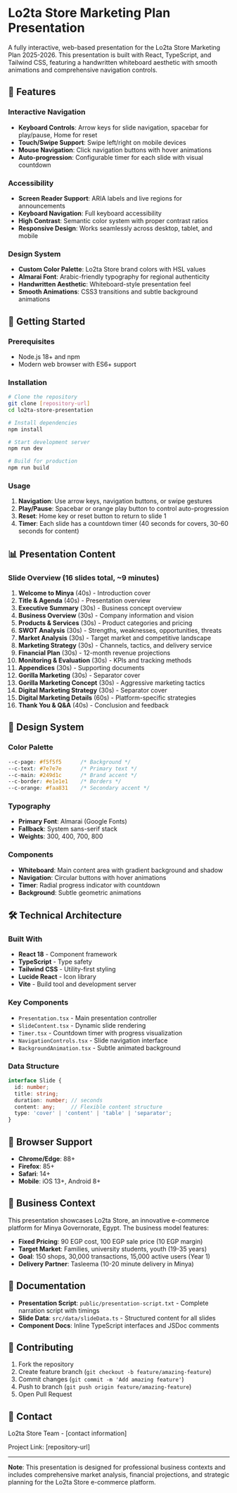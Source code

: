 # Lo2ta Store Marketing Plan Presentation

A fully interactive, web-based presentation for the Lo2ta Store Marketing Plan 2025-2026. This presentation is built with React, TypeScript, and Tailwind CSS, featuring a handwritten whiteboard aesthetic with smooth animations and comprehensive navigation controls.

## 🎯 Features

### Interactive Navigation
- **Keyboard Controls**: Arrow keys for slide navigation, spacebar for play/pause, Home for reset
- **Touch/Swipe Support**: Swipe left/right on mobile devices
- **Mouse Navigation**: Click navigation buttons with hover animations
- **Auto-progression**: Configurable timer for each slide with visual countdown

### Accessibility
- **Screen Reader Support**: ARIA labels and live regions for announcements
- **Keyboard Navigation**: Full keyboard accessibility
- **High Contrast**: Semantic color system with proper contrast ratios
- **Responsive Design**: Works seamlessly across desktop, tablet, and mobile

### Design System
- **Custom Color Palette**: Lo2ta Store brand colors with HSL values
- **Almarai Font**: Arabic-friendly typography for regional authenticity
- **Handwritten Aesthetic**: Whiteboard-style presentation feel
- **Smooth Animations**: CSS3 transitions and subtle background animations

## 🚀 Getting Started

### Prerequisites
- Node.js 18+ and npm
- Modern web browser with ES6+ support

### Installation
```bash
# Clone the repository
git clone [repository-url]
cd lo2ta-store-presentation

# Install dependencies
npm install

# Start development server
npm run dev

# Build for production
npm run build
```

### Usage
1. **Navigation**: Use arrow keys, navigation buttons, or swipe gestures
2. **Play/Pause**: Spacebar or orange play button to control auto-progression
3. **Reset**: Home key or reset button to return to slide 1
4. **Timer**: Each slide has a countdown timer (40 seconds for covers, 30-60 seconds for content)

## 📊 Presentation Content

### Slide Overview (16 slides total, ~9 minutes)
1. **Welcome to Minya** (40s) - Introduction cover
2. **Title & Agenda** (40s) - Presentation overview
3. **Executive Summary** (30s) - Business concept overview
4. **Business Overview** (30s) - Company information and vision
5. **Products & Services** (30s) - Product categories and pricing
6. **SWOT Analysis** (30s) - Strengths, weaknesses, opportunities, threats
7. **Market Analysis** (30s) - Target market and competitive landscape
8. **Marketing Strategy** (30s) - Channels, tactics, and delivery service
9. **Financial Plan** (30s) - 12-month revenue projections
10. **Monitoring & Evaluation** (30s) - KPIs and tracking methods
11. **Appendices** (30s) - Supporting documents
12. **Gorilla Marketing** (30s) - Separator cover
13. **Gorilla Marketing Concept** (30s) - Aggressive marketing tactics
14. **Digital Marketing Strategy** (30s) - Separator cover
15. **Digital Marketing Details** (60s) - Platform-specific strategies
16. **Thank You & Q&A** (40s) - Conclusion and feedback

## 🎨 Design System

### Color Palette
```css
--c-page: #f5f5f5      /* Background */
--c-text: #7e7e7e      /* Primary text */
--c-main: #249d1c      /* Brand accent */
--c-border: #e1e1e1    /* Borders */
--c-orange: #faa831    /* Secondary accent */
```

### Typography
- **Primary Font**: Almarai (Google Fonts)
- **Fallback**: System sans-serif stack
- **Weights**: 300, 400, 700, 800

### Components
- **Whiteboard**: Main content area with gradient background and shadow
- **Navigation**: Circular buttons with hover animations
- **Timer**: Radial progress indicator with countdown
- **Background**: Subtle geometric animations

## 🛠 Technical Architecture

### Built With
- **React 18** - Component framework
- **TypeScript** - Type safety
- **Tailwind CSS** - Utility-first styling
- **Lucide React** - Icon library
- **Vite** - Build tool and development server

### Key Components
- `Presentation.tsx` - Main presentation controller
- `SlideContent.tsx` - Dynamic slide rendering
- `Timer.tsx` - Countdown timer with progress visualization
- `NavigationControls.tsx` - Slide navigation interface
- `BackgroundAnimation.tsx` - Subtle animated background

### Data Structure
```typescript
interface Slide {
  id: number;
  title: string;
  duration: number; // seconds
  content: any;     // Flexible content structure
  type: 'cover' | 'content' | 'table' | 'separator';
}
```

## 📱 Browser Support

- **Chrome/Edge**: 88+
- **Firefox**: 85+
- **Safari**: 14+
- **Mobile**: iOS 13+, Android 8+

## 🎯 Business Context

This presentation showcases Lo2ta Store, an innovative e-commerce platform for Minya Governorate, Egypt. The business model features:

- **Fixed Pricing**: 90 EGP cost, 100 EGP sale price (10 EGP margin)
- **Target Market**: Families, university students, youth (19-35 years)
- **Goal**: 150 shops, 30,000 transactions, 15,000 active users (Year 1)
- **Delivery Partner**: Tasleema (10-20 minute delivery in Minya)

## 📄 Documentation

- **Presentation Script**: `public/presentation-script.txt` - Complete narration script with timings
- **Slide Data**: `src/data/slideData.ts` - Structured content for all slides
- **Component Docs**: Inline TypeScript interfaces and JSDoc comments

## 🤝 Contributing

1. Fork the repository
2. Create feature branch (`git checkout -b feature/amazing-feature`)
3. Commit changes (`git commit -m 'Add amazing feature'`)
4. Push to branch (`git push origin feature/amazing-feature`)
5. Open Pull Request

## 📧 Contact

Lo2ta Store Team - [contact information]

Project Link: [repository-url]

---

**Note**: This presentation is designed for professional business contexts and includes comprehensive market analysis, financial projections, and strategic planning for the Lo2ta Store e-commerce platform.